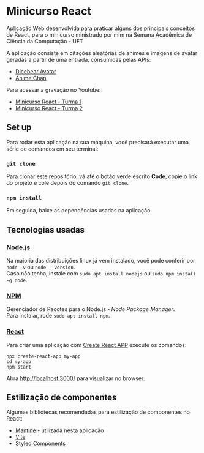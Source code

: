 # Minicurso React

Aplicação Web desenvolvida para praticar alguns dos principais conceitos de React, para o minicurso ministrado por mim na Semana Acadêmica de Ciência da Computação - UFT

A aplicação consiste em citações aleatórias de animes e imagens de avatar geradas a partir de uma entrada, consumidas pelas APIs:
- [Dicebear Avatar](https://github.com/public-apis/public-apis)
- [Anime Chan](https://animechan.vercel.app/)

Para acessar a gravação no Youtube:
- [Minicurso React - Turma 1](https://www.youtube.com/watch?v=T8sY-6naiBU&t)
- [Minicurso React - Turma 2](https://www.youtube.com/watch?v=o4lTt07hLfc&t)

## Set up
Para rodar esta aplicação na sua máquina, você precisará executar uma série de comandos em seu terminal:

### `git clone`
Para clonar este repositório, vá até o botão verde escrito **Code**, copie o link do projeto e cole depois do comando `git clone`.

### `npm install`
Em seguida, baixe as dependências usadas na aplicação.

## Tecnologias usadas

### [Node.js](https://nodejs.org/en/)
Na maioria das distribuições linux já vem instalado, você pode conferir por `node -v` ou `node --version`. \
Caso não tenha, instale com `sudo apt install nodejs` ou `sudo npm install -g node`.

### [NPM](https://www.npmjs.com/)
Gerenciador de Pacotes para o Node.js - *Node Package Manager*. \
Para instalar, rode `sudo apt install npm`.

### [React](https://reactjs.org/)
Para criar uma aplicação com [Create React APP](https://reactjs.org/docs/create-a-new-react-app.html) execute os comandos:

```shell
npx create-react-app my-app
cd my-app
npm start
```

Abra [http://localhost:3000/](http://localhost:3000/) para visualizar no browser.

## Estilização de componentes

Algumas bibliotecas recomendadas para estilização de componentes no React:

- [Mantine](https://mantine.dev/) - utilizada nesta aplicação
- [Vite](https://vitejs.dev/)
- [Styled Components](https://styled-components.com/)
